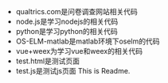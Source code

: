 * qualtrics.com是问卷调查网站相关代码
* node.js是学习nodejs的相关代码
* python是学习python的相关代码
* OS-ELM-matlab是matlab环境下oselm的代码
* vue+weex为学习vue和weex的相关代码
* test.html是测试页面
* test.js是测试js页面
This is Readme.

